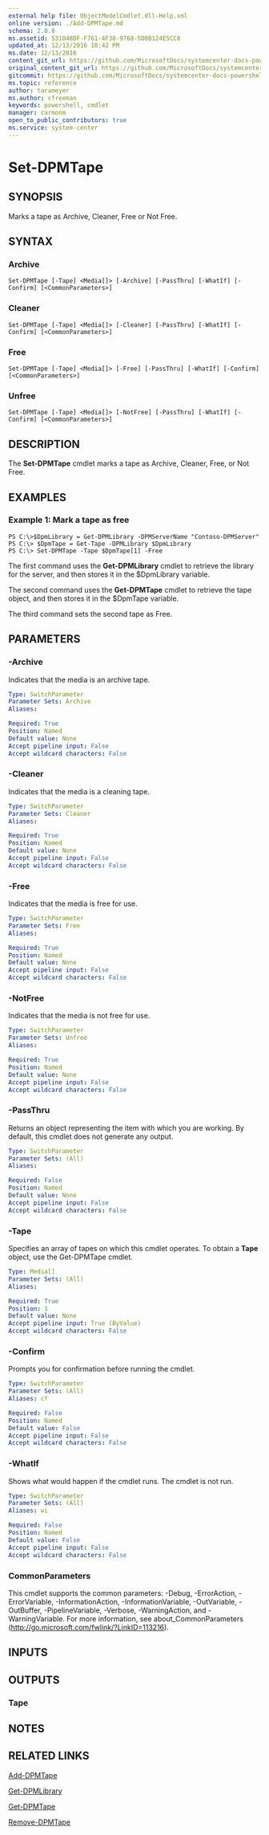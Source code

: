 ```yaml
---
external help file: ObjectModelCmdlet.dll-Help.xml
online version: ./Add-DPMTape.md
schema: 2.0.0
ms.assetid: 531048DF-F761-4F38-9768-5D0B124E5CC8
updated_at: 12/13/2016 10:42 PM
ms.date: 12/13/2016
content_git_url: https://github.com/MicrosoftDocs/systemcenter-docs-powershell/blob/master/systemcenter-cmdlets/DataProtectionManager/v1/Set-DPMTape.md
original_content_git_url: https://github.com/MicrosoftDocs/systemcenter-docs-powershell/blob/master/systemcenter-cmdlets/DataProtectionManager/v1/Set-DPMTape.md
gitcommit: https://github.com/MicrosoftDocs/systemcenter-docs-powershell/blob/ea9507ac2178040476af5407227db8cb97701ea9/systemcenter-cmdlets/DataProtectionManager/v1/Set-DPMTape.md
ms.topic: reference
author: tarameyer
ms.author: cfreeman
keywords: powershell, cmdlet
manager: carmonm
open_to_public_contributors: true
ms.service: system-center
---
```


# Set-DPMTape

## SYNOPSIS
Marks a tape as Archive, Cleaner, Free or Not Free.

## SYNTAX

### Archive
```
Set-DPMTape [-Tape] <Media[]> [-Archive] [-PassThru] [-WhatIf] [-Confirm] [<CommonParameters>]
```

### Cleaner
```
Set-DPMTape [-Tape] <Media[]> [-Cleaner] [-PassThru] [-WhatIf] [-Confirm] [<CommonParameters>]
```

### Free
```
Set-DPMTape [-Tape] <Media[]> [-Free] [-PassThru] [-WhatIf] [-Confirm] [<CommonParameters>]
```

### Unfree
```
Set-DPMTape [-Tape] <Media[]> [-NotFree] [-PassThru] [-WhatIf] [-Confirm] [<CommonParameters>]
```

## DESCRIPTION
The **Set-DPMTape** cmdlet marks a tape as Archive, Cleaner, Free, or Not Free.

## EXAMPLES

### Example 1: Mark a tape as free
```
PS C:\>$DpmLibrary = Get-DPMLibrary -DPMServerName "Contoso-DPMServer"
PS C:\> $DpmTape = Get-Tape -DPMLibrary $DpmLibrary
PS C:\> Set-DPMTape -Tape $DpmTape[1] -Free
```

The first command uses the **Get-DPMLibrary** cmdlet to retrieve the library for the server, and then stores it in the $DpmLibrary variable.

The second command uses the **Get-DPMTape** cmdlet to retrieve the tape object, and then stores it in the $DpmTape variable.

The third command sets the second tape as Free.

## PARAMETERS

### -Archive
Indicates that the media is an archive tape.

```yaml
Type: SwitchParameter
Parameter Sets: Archive
Aliases: 

Required: True
Position: Named
Default value: None
Accept pipeline input: False
Accept wildcard characters: False
```

### -Cleaner
Indicates that the media is a cleaning tape.

```yaml
Type: SwitchParameter
Parameter Sets: Cleaner
Aliases: 

Required: True
Position: Named
Default value: None
Accept pipeline input: False
Accept wildcard characters: False
```

### -Free
Indicates that the media is free for use.

```yaml
Type: SwitchParameter
Parameter Sets: Free
Aliases: 

Required: True
Position: Named
Default value: None
Accept pipeline input: False
Accept wildcard characters: False
```

### -NotFree
Indicates that the media is not free for use.

```yaml
Type: SwitchParameter
Parameter Sets: Unfree
Aliases: 

Required: True
Position: Named
Default value: None
Accept pipeline input: False
Accept wildcard characters: False
```

### -PassThru
Returns an object representing the item with which you are working.
By default, this cmdlet does not generate any output.

```yaml
Type: SwitchParameter
Parameter Sets: (All)
Aliases: 

Required: False
Position: Named
Default value: None
Accept pipeline input: False
Accept wildcard characters: False
```

### -Tape
Specifies an array of tapes on which this cmdlet operates.
To obtain a **Tape** object, use the Get-DPMTape cmdlet.

```yaml
Type: Media[]
Parameter Sets: (All)
Aliases: 

Required: True
Position: 1
Default value: None
Accept pipeline input: True (ByValue)
Accept wildcard characters: False
```

### -Confirm
Prompts you for confirmation before running the cmdlet.

```yaml
Type: SwitchParameter
Parameter Sets: (All)
Aliases: cf

Required: False
Position: Named
Default value: False
Accept pipeline input: False
Accept wildcard characters: False
```

### -WhatIf
Shows what would happen if the cmdlet runs.
The cmdlet is not run.

```yaml
Type: SwitchParameter
Parameter Sets: (All)
Aliases: wi

Required: False
Position: Named
Default value: False
Accept pipeline input: False
Accept wildcard characters: False
```

### CommonParameters
This cmdlet supports the common parameters: -Debug, -ErrorAction, -ErrorVariable, -InformationAction, -InformationVariable, -OutVariable, -OutBuffer, -PipelineVariable, -Verbose, -WarningAction, and -WarningVariable. For more information, see about_CommonParameters (http://go.microsoft.com/fwlink/?LinkID=113216).

## INPUTS

## OUTPUTS

### Tape

## NOTES

## RELATED LINKS

[Add-DPMTape](xref:DataProtectionManager/v1/Add-DPMTape.md)

[Get-DPMLibrary](xref:DataProtectionManager/v1/Get-DPMLibrary.md)

[Get-DPMTape](xref:DataProtectionManager/v1/Get-DPMTape.md)

[Remove-DPMTape](xref:DataProtectionManager/v1/Remove-DPMTape.md)

